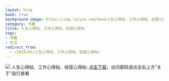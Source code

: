 ```yaml
---
layout: blog
book: true
background-image: https://img.locyoo.com/book人生心得帖、工作心得帖、经营心得帖.jpg
category: 书籍
title: 人生心得帖、工作心得帖、经营心得帖
tags:
- 书籍
- 生活
redirect_from:
  - /2024/03/人生心得帖、工作心得帖、经营心得帖/
---
```

![](https://img.locyoo.com/book人生心得帖、工作心得帖、经营心得帖.jpg)
人生心得帖、工作心得帖、经营心得帖: <a name = "ref1" href="https://url18.ctfile.com/f/50983618-1380049171-b443e6?p=3619">点击下载</a>，访问密码请点击右上方“关于”自行查看